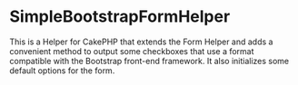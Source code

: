 SimpleBootstrapFormHelper
=========================

This is a Helper for CakePHP that extends the Form Helper and adds a convenient method to output some checkboxes that use a format compatible with the Bootstrap front-end framework. It also initializes some default options for the form.
